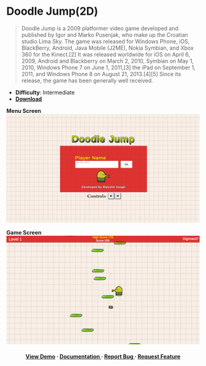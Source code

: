 # Doodle Jump(2D)

> Doodle Jump is a 2009 platformer video game developed and published by Igor and Marko Pusenjak, who make up the Croatian studio Lima Sky. The game was released for Windows Phone, iOS, BlackBerry, Android, Java Mobile (J2ME), Nokia Symbian, and Xbox 360 for the Kinect.[2] It was released worldwide for iOS on April 6, 2009, Android and Blackberry on March 2, 2010, Symbian on May 1, 2010, Windows Phone 7 on June 1, 2011,[3] the iPad on September 1, 2011, and Windows Phone 8 on August 21, 2013.[4][5] Since its release, the game has been generally well received.

- **Difficulty**: Intermediate
- [**Download**](https://github.com/digiman07/DoodleJump/archive/refs/heads/main.zip)

**Menu Screen**
![alt text](https://raw.githubusercontent.com/digiman07/DoodleJump/main/Assets/Images/DoodleJump%20Menu.png)

**Game Screen**
![alt text](https://raw.githubusercontent.com/digiman07/DoodleJump/main/Assets/Images/DoodleJumpMain.png)

<div align='center'>

<h4> <a href=https://digiman07.github.io/DoodleJump/WebGL/>View Demo</a> <span> · </span> <a href="https://github.com/malcolm.hough@hotmail.com/DoodleJump/blob/master/README.md"> Documentation </a> <span> · </span> <a href="https://github.com/malcolm.hough@hotmail.com/DoodleJump/issues"> Report Bug </a> <span> · </span> <a href="https://github.com/malcolm.hough@hotmail.com/DoodleJump/issues"> Request Feature </a> </h4>


</div>
